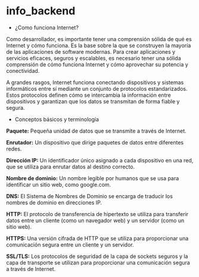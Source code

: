 # info_backend

- ¿Como funciona Internet?

Como desarrollador, es importante tener una comprensión sólida de qué es Internet y cómo funciona. Es la base sobre la que se construyen la mayoría de las aplicaciones de software modernas. Para crear aplicaciones y servicios eficaces, seguros y escalables, es necesario tener una sólida comprensión de cómo funciona Internet y cómo aprovechar su potencia y conectividad.

A grandes rasgos, Internet funciona conectando dispositivos y sistemas informáticos entre sí mediante un conjunto de protocolos estandarizados. Estos protocolos definen cómo se intercambia la información entre dispositivos y garantizan que los datos se transmitan de forma fiable y segura.

- Conceptos básicos y terminología

**Paquete:** Pequeña unidad de datos que se transmite a través de Internet.

**Enrutador:** Un dispositivo que dirige paquetes de datos entre diferentes redes.

**Dirección IP:** Un identificador único asignado a cada dispositivo en una red, que se utiliza para enrutar datos al destino correcto.

**Nombre de dominio:** Un nombre legible por humanos que se usa para identificar un sitio web, como google.com.

**DNS:** El Sistema de Nombres de Dominio se encarga de traducir los nombres de dominio en direcciones IP.

**HTTP:** El protocolo de transferencia de hipertexto se utiliza para transferir datos entre un cliente (como un navegador web) y un servidor (como un sitio web).

**HTTPS:** Una versión cifrada de HTTP que se utiliza para proporcionar una comunicación segura entre un cliente y un servidor.

**SSL/TLS:** Los protocolos de seguridad de la capa de sockets seguros y la capa de transporte se utilizan para proporcionar una comunicación segura a través de Internet.

